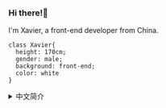 ### Hi there!👋
I'm Xavier, a front-end developer from China.
```
class Xavier{
  height: 170cm; 
  gender: male; 
  background: front-end; 
  color: white 
}
```
<details>
<summary>中文简介</summary>

欢迎来到我的 GitHub 主页😄
</details>


<!--
**codennnnn/codennnnn** is a ✨ _special_ ✨ repository because its `README.md` (this file) appears on your GitHub profile.

Here are some ideas to get you started:

- 🔭 I’m currently working on ...
- 🌱 I’m currently learning ...
- 👯 I’m looking to collaborate on ...
- 🤔 I’m looking for help with ...
- 💬 Ask me about ...
- 📫 How to reach me: ...
- 😄 Pronouns: ...
- ⚡ Fun fact: ...
-->
